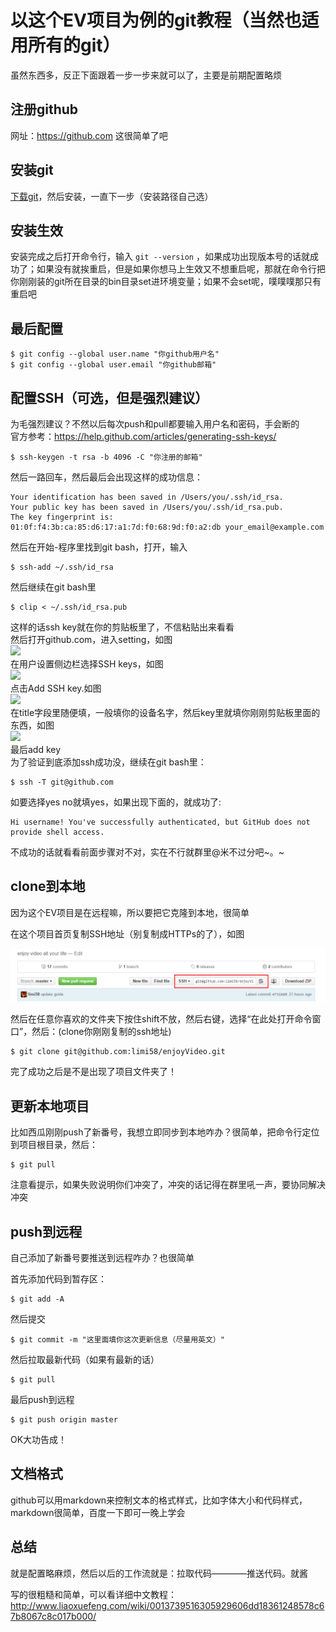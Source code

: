 # 以这个EV项目为例的git教程（当然也适用所有的git）
虽然东西多，反正下面跟着一步一步来就可以了，主要是前期配置略烦

## 注册github
网址：https://github.com 这很简单了吧

## 安装git
[下载git](https://git-for-windows.github.io/)，然后安装，一直下一步（安装路径自己选）  

## 安装生效
安装完成之后打开命令行，输入 `git --version` ，如果成功出现版本号的话就成功了；如果没有就挨重启，但是如果你想马上生效又不想重启呢，那就在命令行把你刚刚装的git所在目录的bin目录set进环境变量；如果不会set呢，噗噗噗那只有重启吧

## 最后配置
```
$ git config --global user.name "你github用户名"
$ git config --global user.email "你github邮箱"
```

## 配置SSH（可选，但是强烈建议）
为毛强烈建议？不然以后每次push和pull都要输入用户名和密码，手会断的  
官方参考：https://help.github.com/articles/generating-ssh-keys/  
```
$ ssh-keygen -t rsa -b 4096 -C "你注册的邮箱"
```
然后一路回车，然后最后会出现这样的成功信息：
```
Your identification has been saved in /Users/you/.ssh/id_rsa.
Your public key has been saved in /Users/you/.ssh/id_rsa.pub.
The key fingerprint is:
01:0f:f4:3b:ca:85:d6:17:a1:7d:f0:68:9d:f0:a2:db your_email@example.com
```
然后在开始-程序里找到git bash，打开，输入
```
$ ssh-add ~/.ssh/id_rsa
```
然后继续在git bash里
```
$ clip < ~/.ssh/id_rsa.pub
```
这样的话ssh key就在你的剪贴板里了，不信粘贴出来看看  
然后打开github.com，进入setting，如图  
![](https://help.github.com/assets/images/help/settings/userbar-account-settings.png)  
在用户设置侧边栏选择SSH keys，如图  
![](https://help.github.com/assets/images/help/settings/settings-sidebar-ssh-keys.png)  
点击Add SSH key.如图  
![](https://help.github.com/assets/images/help/settings/ssh-add-ssh-key.png)  
在title字段里随便填，一般填你的设备名字，然后key里就填你刚刚剪贴板里面的东西，如图  
![](https://help.github.com/assets/images/help/settings/ssh-key-paste.png)  
最后add key  
为了验证到底添加ssh成功没，继续在git bash里：
```
$ ssh -T git@github.com
```
如要选择yes no就填yes，如果出现下面的，就成功了:
```
Hi username! You've successfully authenticated, but GitHub does not
provide shell access.
```
不成功的话就看看前面步骤对不对，实在不行就群里@米不过分吧~。~

## clone到本地
因为这个EV项目是在远程嘛，所以要把它克隆到本地，很简单

在这个项目首页复制SSH地址（别复制成HTTPs的了），如图

![](clone.png)

然后在任意你喜欢的文件夹下按住shift不放，然后右键，选择“在此处打开命令窗口”，然后：(clone你刚刚复制的ssh地址)
```
$ git clone git@github.com:limi58/enjoyVideo.git
```

完了成功之后是不是出现了项目文件夹了！

## 更新本地项目
比如西瓜刚刚push了新番号，我想立即同步到本地咋办？很简单，把命令行定位到项目根目录，然后：
```
$ git pull
```
注意看提示，如果失败说明你们冲突了，冲突的话记得在群里吼一声，要协同解决冲突

## push到远程
自己添加了新番号要推送到远程咋办？也很简单

首先添加代码到暂存区：
```
$ git add -A
```
然后提交
```
$ git commit -m "这里面填你这次更新信息（尽量用英文）"
```
然后拉取最新代码（如果有最新的话）
```
$ git pull
```
最后push到远程
```
$ git push origin master
```
OK大功告成！

## 文档格式
github可以用markdown来控制文本的格式样式，比如字体大小和代码样式，markdown很简单，百度一下即可一晚上学会

## 总结
就是配置略麻烦，然后以后的工作流就是：拉取代码————推送代码。就酱

写的很粗糙和简单，可以看详细中文教程：http://www.liaoxuefeng.com/wiki/0013739516305929606dd18361248578c67b8067c8c017b000/